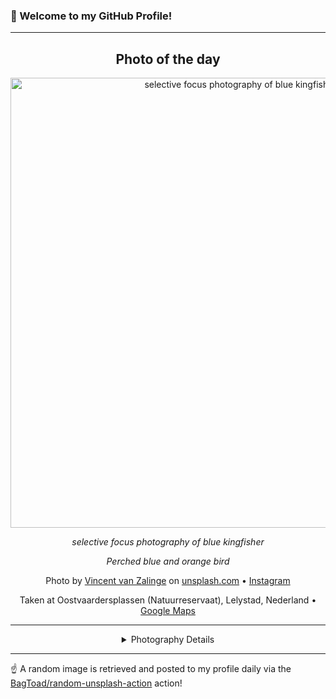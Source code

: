 ### 👋 Welcome to my GitHub Profile!

----
<div align="center">

## Photo of the day
  
  <a href="https://unsplash.com/photos/selective-focus-photography-of-blue-kingfisher-vUNQaTtZeOo"><img width="720" src="https://images.unsplash.com/photo-1444464666168-49d633b86797?crop=entropy&cs=tinysrgb&fit=max&fm=jpg&ixid=M3w1OTQ0OTd8MHwxfHJhbmRvbXx8fHx8fHx8fDE3NDAzNzczOTN8&ixlib=rb-4.0.3&q=80&w=1080" alt="selective focus photography of blue kingfisher"></a>
  
  <em>selective focus photography of blue kingfisher</em>
  
  <em>Perched blue and orange bird</em>

  Photo by [Vincent van Zalinge](null) on [unsplash.com](https://unsplash.com/) • [Instagram](https://instagram.com/vincentvanzalinge)
  
  Taken at Oostvaardersplassen (Natuurreservaat), Lelystad, Nederland • [Google Maps](https://www.google.com/maps/search/?api=1&query=52.4467258594769,5.41542433618156)
  
  ---
  
<details>
<summary>Photography Details</summary>
  
| Parameter     | Value |
| ------------- | ----- |
| Camera Model  | null |
| Exposure Time | null |
| Aperture      | null |
| Focal Length  | null |
| ISO           | null |
| Location      | Oostvaardersplassen (Natuurreservaat), Lelystad, Nederland (Nederland) |
| Coordinates   | Latitude 52.4467258594769, Longitude 5.41542433618156 |

</details>

</div>

----

☝️ A random image is retrieved and posted to my profile daily via the [BagToad/random-unsplash-action](https://github.com/BagToad/random-unsplash-action) action!
